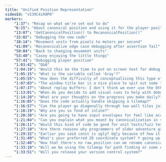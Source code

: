 ```yaml
---
title: "Unified Position Representation"
videoId: "vI39C4iR8P0"
markers:
    "1:37": "Recap on what we're set out to do"
    "6:15": "About canonical position and using it for the player position"
    "13:07": "GetCanonicalPosition() to RecanonicalPosition()"
    "32:02": "Debugging the new code"
    "38:14": "Movement units from pixels to meters per second"
    "41:09": "Recanonicalize edge case debugging after assertion fail"
    "50:04": "Back to changing movement units"
    "53:40": "Casey enjoying the little things"
    "57:41": "Debugging player position"
    "1:03:42": "Q&A"
    "1:04:19": "Would this be the time to put on screen text for debug info?"
    "1:05:15": "What is the variable called 'Gray'?"
    "1:05:55": "How does the difficulty of conceptualising this type of code compare to say coding the backend to a web application?"
    "1:07:03": "The window title bar is a nice place to spit out some text!"
    "1:07:37": "About replay buffers: I don't think we ever use the 0th buffer in the Win32State"
    "1:13:01": "When do you decide to add visual cues to help with debugging?"
    "1:14:28": "What are your thoughts on the progress you make daily?"
    "1:16:05": "Does the code actually handle skipping a tilemap?"
    "1:16:57": "Can the player go diagonally through two wall tiles joined by corners with the current collision detection code?"
    "1:18:19": "Why are you so fond of inline?"
    "1:20:38": "Are you going to have input envelopes for feel like acceleration and fricksion?"
    "1:21:04": "Can you explain what you meant by canonicalization in some simpler terms?"
    "1:26:11": "Would this kind of code be good for unit tests/fuzz tests to make sure strange corner cases don't creep around?"
    "1:27:10": "Are there reasons why programmers of older adventure games chose to move the character around the map and not vice versa?"
    "1:29:32": "Earlier you said const is ugly? Ugly because of how it looks or for some other reason?"
    "1:31:49": "What's your preferred 2D coordinate system? Y going up or down?"
    "1:32:48": "Now that there's no raw_position can we rename canonical_position to position and recanonicalize to fix or rebase?"
    "1:33:18": "Will we be using the tilemap for path finding or some other way to get smoother movement?"
    "1:33:51": "Will you release your version control system?"
---
```

